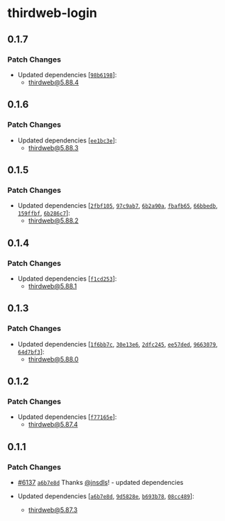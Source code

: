# thirdweb-login

## 0.1.7

### Patch Changes

- Updated dependencies [[`98b6198`](https://github.com/thirdweb-dev/js/commit/98b6198687b11022033fb08410407f0ccb09cd1c)]:
  - thirdweb@5.88.4

## 0.1.6

### Patch Changes

- Updated dependencies [[`ee1bc3e`](https://github.com/thirdweb-dev/js/commit/ee1bc3eb076a189fa806dd6008bf2f97e0bd052f)]:
  - thirdweb@5.88.3

## 0.1.5

### Patch Changes

- Updated dependencies [[`2fbf105`](https://github.com/thirdweb-dev/js/commit/2fbf105d156ee551eec29e545fa08c43fd649051), [`97c9ab7`](https://github.com/thirdweb-dev/js/commit/97c9ab7e1caa8b3e006ecc7f64b54b392ba83eda), [`6b2a90a`](https://github.com/thirdweb-dev/js/commit/6b2a90ac89fd8c1bb8b784fb67e2a1a1a0e99816), [`fbafb65`](https://github.com/thirdweb-dev/js/commit/fbafb65f5c8669efd23028dd365982274cc06034), [`66bbedb`](https://github.com/thirdweb-dev/js/commit/66bbedbe3afef8b3eb6902e47391bd914f18bcca), [`159ffbf`](https://github.com/thirdweb-dev/js/commit/159ffbfaeed19dc6e37c19ad502b45a6a9a80669), [`6b286c7`](https://github.com/thirdweb-dev/js/commit/6b286c7e83dbba4beb6eeedc6ec24d9d3617f0cd)]:
  - thirdweb@5.88.2

## 0.1.4

### Patch Changes

- Updated dependencies [[`f1cd253`](https://github.com/thirdweb-dev/js/commit/f1cd2539d1be15eb18807b3f5f2b90509e3d58cf)]:
  - thirdweb@5.88.1

## 0.1.3

### Patch Changes

- Updated dependencies [[`1f6bb7c`](https://github.com/thirdweb-dev/js/commit/1f6bb7c3294d70648b120a6a6a6cba13302a84fc), [`30e13e6`](https://github.com/thirdweb-dev/js/commit/30e13e6b9176265a2f4eddfa53578889abbcb750), [`2dfc245`](https://github.com/thirdweb-dev/js/commit/2dfc245d44dde86e42f6c799305db707316432aa), [`ee57ded`](https://github.com/thirdweb-dev/js/commit/ee57ded902cb69da6fc171599a4a90776e650149), [`9663079`](https://github.com/thirdweb-dev/js/commit/966307906212ac99dc0a2a9be88e514c920d39c4), [`64d7bf3`](https://github.com/thirdweb-dev/js/commit/64d7bf358fe2014b684688d41d525a75e47f1b82)]:
  - thirdweb@5.88.0

## 0.1.2

### Patch Changes

- Updated dependencies [[`f77165e`](https://github.com/thirdweb-dev/js/commit/f77165e2d1dd13a1887604c3431bd49b9bd67f28)]:
  - thirdweb@5.87.4

## 0.1.1

### Patch Changes

- [#6137](https://github.com/thirdweb-dev/js/pull/6137) [`a6b7e8d`](https://github.com/thirdweb-dev/js/commit/a6b7e8d81868b5f32f1c8b7ff093bb1f06c734ca) Thanks [@jnsdls](https://github.com/jnsdls)! - updated dependencies

- Updated dependencies [[`a6b7e8d`](https://github.com/thirdweb-dev/js/commit/a6b7e8d81868b5f32f1c8b7ff093bb1f06c734ca), [`9d5828e`](https://github.com/thirdweb-dev/js/commit/9d5828eeab201960a720744ca3a59c85a0d8e548), [`b693b78`](https://github.com/thirdweb-dev/js/commit/b693b78645e2b214a5f8be0eec6d335d569ceb8c), [`08cc489`](https://github.com/thirdweb-dev/js/commit/08cc48910df351d068c1ce224d4102f40cb1dce1)]:
  - thirdweb@5.87.3
